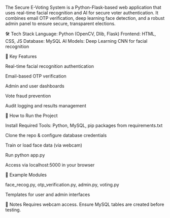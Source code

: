 The Secure E-Voting System is a Python-Flask-based web application that uses real-time facial recognition and AI for secure voter authentication. It combines email OTP verification, deep learning face detection, and a robust admin panel to ensure secure, transparent elections.

🛠️ Tech Stack
Language: Python (OpenCV, Dlib, Flask)
Frontend: HTML, CSS, JS
Database: MySQL
AI Models: Deep Learning CNN for facial recognition

📌 Key Features

Real-time facial recognition authentication

Email-based OTP verification

Admin and user dashboards

Vote fraud prevention

Audit logging and results management

🚀 How to Run the Project

Install Required Tools: Python, MySQL, pip packages from requirements.txt

Clone the repo & configure database credentials

Train or load face data (via webcam)

Run python app.py

Access via localhost:5000 in your browser

📌 Example Modules

face_recog.py, otp_verification.py, admin.py, voting.py

Templates for user and admin interfaces

📄 Notes
Requires webcam access. Ensure MySQL tables are created before testing.
